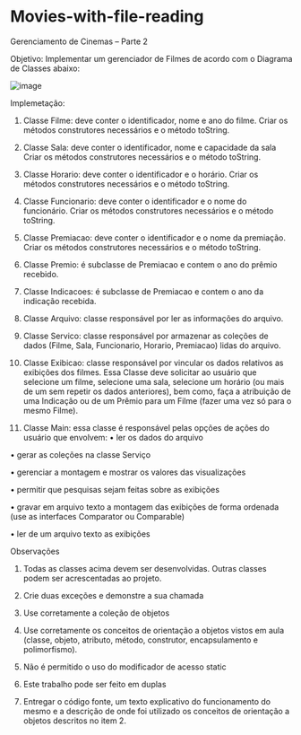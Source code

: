 # Movies-with-file-reading
Gerenciamento de Cinemas – Parte 2

Objetivo: Implementar um gerenciador de Filmes de acordo com o Diagrama de Classes abaixo:
 
![image](https://user-images.githubusercontent.com/85631998/181791952-31c9ff3c-50b3-40b7-bf0f-1df9f32de438.png)


Implemetação:
1.	Classe Filme: deve conter o identificador, nome e ano do filme. Criar os métodos construtores necessários e o método toString.

2.	Classe Sala: deve conter o identificador, nome e capacidade da sala Criar os métodos construtores necessários e o método toString.

3.	Classe Horario: deve conter o identificador e o horário. Criar os métodos construtores necessários e o método toString.

4.	Classe Funcionario: deve conter o identificador e o nome do funcionário. Criar os métodos construtores necessários e o método toString.

5.	Classe Premiacao: deve conter o identificador e o nome da premiação. Criar os métodos construtores necessários e o método toString.

6.	Classe Premio: é subclasse de Premiacao e contem o ano do prêmio recebido.

7.	Classe Indicacoes: é subclasse de Premiacao e contem o ano da indicação recebida.

8.	Classe Arquivo: classe responsável por ler as informações do arquivo.

9.	Classe Servico: classe responsável por armazenar as coleções de dados (Filme, Sala, Funcionario, Horario, Premiacao) lidas do arquivo.

10.	Classe Exibicao: classe responsável por vincular os dados relativos as exibições dos filmes. Essa Classe deve solicitar ao usuário que selecione um filme, selecione uma sala, selecione um horário (ou mais de um sem repetir os dados anteriores), bem como, faça a atribuição de uma Indicação ou de um Prêmio para um Filme (fazer uma vez só para o mesmo Filme).

11.	Classe Main: essa classe é responsável pelas opções de ações do usuário que envolvem:
•	ler os dados do arquivo

•	gerar as coleções na classe Serviço

•	gerenciar a montagem e mostrar os valores das visualizações

•	permitir que pesquisas sejam feitas sobre as exibições

•	gravar em arquivo texto a montagem das exibições de forma ordenada (use as interfaces Comparator ou Comparable)

•	ler de um arquivo texto as exibições

Observações
1.	Todas as classes acima devem ser desenvolvidas. Outras classes podem ser acrescentadas ao projeto.

2.	Crie duas exceções e demonstre a sua chamada

3.	Use corretamente a coleção de objetos

4.	Use corretamente os conceitos de orientação a objetos vistos em aula (classe, objeto, atributo, método, construtor, encapsulamento e polimorfismo).

5.	Não é permitido o uso do modificador de acesso static

6.	Este trabalho pode ser feito em duplas

7.	Entregar o código fonte, um texto explicativo do funcionamento do mesmo e a descrição de onde foi utilizado os conceitos de orientação a objetos descritos no item 2.
